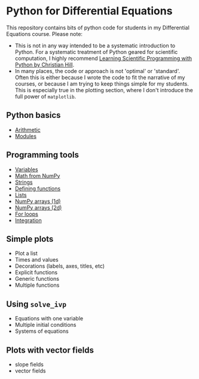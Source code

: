 # Python for Differential Equations
This repository contains bits of python code for students in my Differential Equations course.
Please note:
- This is not in any way intended to be a systematic introduction to Python. For a systematic treatment of Python geared for scientific computation, I highly recommend [Learning Scientific Programming with Python by Christian Hill](https://scipython.com/about/the-book/).
- In many places, the code or approach is not 'optimal' or 'standard'. Often this is either because I wrote the code to fit the narrative of my courses, or because I am trying to keep things simple for my students. This is especially true in the plotting section, where I don't introduce the full power of `matplotlib`.

## Python basics
- [Arithmetic](python_basics/arithmetic.md)
- [Modules](python_basics/modules.md)

## Programming tools
- [Variables](programming_tools/variables.md)
- [Math from NumPy](programming_tools/numpy_functions.md)
- [Strings](programming_tools/strings.md)
- [Defining functions](programming_tools/defining_functions.md)
- [Lists](programming_tools/lists.md)
- [NumPy arrays (1d)](programming_tools/numpy_arrays_1d.md)
- [NumPy arrays (2d)](programming_tools/numpy_arrays_2d.md)
- [For loops](programming_tools/for_loops.md)
- [Integration](programming_tools/integration.md)

## Simple plots
- Plot a list
- Times and values
- Decorations (labels, axes, titles, etc)
- Explicit functions
- Generic functions
- Multiple functions

## Using `solve_ivp`
- Equations with one variable
- Multiple initial conditions
- Systems of equations

## Plots with vector fields
- slope fields
- vector fields

